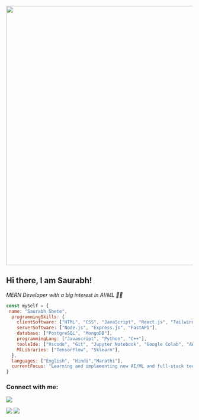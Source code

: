 <p align="center">
 <img align="center" width="700" src="https://foodaddiction.com/wp-content/uploads/2021/03/animated-presentation-software-header.gif">
</p>
<h2> Hi there, I am Saurabh!</h2>
<!-- <img align='right' src="https://media.giphy.com/media/HEPwfdu6T6svpPE1eN/giphy.gif" width="230" eight="230"> -->
<p><em> MERN Developer with a big interest in AI/ML 👨‍💻</em></p>

```javascript
const mySelf = {
 name: "Saurabh Shete",
  programmingSkills: {
    clientSoftware: ["HTML", "CSS", "JavaScript", "React.js", "Tailwind CSS", "Redux.js"],
    serverSoftware: ["Node.js", "Express.js", "FastAPI"],
    database: ["PostgreSQL", "MongoDB"],
    programmingLang: ["Javascript", "Python", "C++"],
    toolsIde: ["Vscode", "Git", "Jupyter Notebook", "Google Colab", "AWS"],
    MlLibraries: ["TensorFlow", "Sklearn"],
  },
  languages: ["English", "Hindi","Marathi"],
  currentFocus: "Learning and implementing new AI/ML and full-stack technologies"
}
```

<h3 align="left">Connect with me:</h3>
<p align="left">
<!-- <a href="https://twitter.com/@gauravmisal8" target="blank"><img align="center" src="https://raw.githubusercontent.com/rahuldkjain/github-profile-readme-generator/master/src/images/icons/Social/twitter.svg" alt="@gauravmisal8" height="30" width="40" /></a>
<a href="https://linkedin.com/in/https://www.linkedin.com/in/gaurav-misal-962a01205" target="blank"><img align="center" src="https://raw.githubusercontent.com/rahuldkjain/github-profile-readme-generator/master/src/images/icons/Social/linked-in-alt.svg" alt="https://www.linkedin.com/in/gaurav-misal-962a01205" height="30" width="40" /></a>
<a href="https://instagram.com/gmisal2002@gmail.com" target="blank"><img align="center" src="https://raw.githubusercontent.com/rahuldkjain/github-profile-readme-generator/master/src/images/icons/Social/instagram.svg" alt="gmisal2002@gmail.com" height="30" width="40" /></a>
<a href="https://www.leetcode.com/garry000" target="blank"><img align="center" src="https://raw.githubusercontent.com/rahuldkjain/github-profile-readme-generator/master/src/images/icons/Social/leet-code.svg" alt="garry000" height="30" width="40" /></a> -->

</p>
<img src="https://komarev.com/ghpvc/?username=saurabh-shete&color=dc143c">


<p>
<img src="https://github-readme-stats-saurabh-shetes-projects.vercel.app/api/top-langs/?username=saurabh-shete&count_private=true">
<img src="https://github-readme-stats-saurabh-shetes-projects.vercel.app/api?username=saurabh-shete&count_private=true&show_icons=true&line_height=20">

</p>
